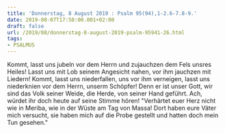 ```yaml
---
title: 'Donnerstag, 8 August 2019 : Psalm 95(94),1-2.6-7.8-9.'
date: 2019-08-07T17:50:00.001+02:00
draft: false
url: /2019/08/donnerstag-8-august-2019-psalm-95941-26.html
tags: 
- PSALMUS
---
```


Kommt, lasst uns jubeln vor dem Herrn und zujauchzen dem Fels unsres Heiles! Lasst uns mit Lob seinem Angesicht nahen, vor ihm jauchzen mit Liedern! Kommt, lasst uns niederfallen, uns vor ihm verneigen, lasst uns niederknien vor dem Herrn, unserm Schöpfer! Denn er ist unser Gott, wir sind das Volk seiner Weide, die Herde, von seiner Hand geführt. Ach, würdet ihr doch heute auf seine Stimme hören! "Verhärtet euer Herz nicht wie in Meriba, wie in der Wüste am Tag von Massa! Dort haben eure Väter mich versucht, sie haben mich auf die Probe gestellt und hatten doch mein Tun gesehen."